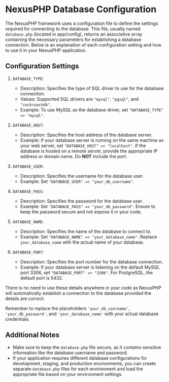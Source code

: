 # NexusPHP Database Configuration

The NexusPHP framework uses a configuration file to define the settings required for connecting to the database. This file, usually named `database.php` (located in app/config), returns an associative array containing the necessary parameters for establishing a database connection. Below is an explanation of each configuration setting and how to use it in your NexusPHP application.
## Configuration Settings 
1. `DATABASE_TYPE`:
    - Description: Specifies the type of SQL driver to use for the database connection. 
    - Values: Supported SQL drivers are `"mysql"`, `"pgsql"`, and `"cockroachdb"`. 
    - Example: To use MySQL as the database driver, set `"DATABASE_TYPE" => "mysql"`. 
2. `DATABASE_HOST`:
    - Description: Specifies the host address of the database server. 
    - Example: If your database server is running on the same machine as your web server, set `"DATABASE_HOST" => "localhost"`. If the database is hosted on a remote server, provide the appropriate IP address or domain name. Do **NOT** include the port.
3. `DATABASE_USER`:
    - Description: Specifies the username for the database user. 
    - Example: Set `"DATABASE_USER" => "your_db_username"`. 

4. `DATABASE_PASS`:
    - Description: Specifies the password for the database user. 
    - Example: Set `"DATABASE_PASS" => "your_db_password"`. Ensure to keep the password secure and not expose it in your code. 

5. `DATABASE_NAME`:
    - Description: Specifies the name of the database to connect to. 
    - Example: Set `"DATABASE_NAME" => "your_database_name"`. Replace `your_database_name` with the actual name of your database. 

6. `DATABASE_PORT`:
    - Description: Specifies the port number for the database connection. 
    - Example: If your database server is listening on the default MySQL port 3306, set `"DATABASE_PORT" => "3306"`. For PostgreSQL, the default port is 5432.

There is no need to use these details anywhere in your code as NexusPHP will automatically establish a connection to the database provided the details are correct.

Remember to replace the placeholders `'your_db_username'`, `'your_db_password'`, and `'your_database_name'` with your actual database credentials.

## Additional Notes 
- Make sure to keep the `database.php` file secure, as it contains sensitive information like the database username and password. 
- If your application requires different database configurations for development, staging, and production environments, you can create separate `database.php` files for each environment and load the appropriate file based on your environment settings.
